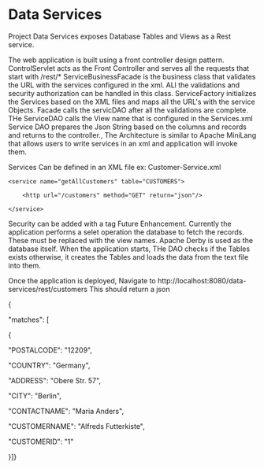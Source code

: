 # Data Services
Project Data Services exposes Database Tables and Views as a Rest service. 

The web application is built using a front controller design pattern. 
ControlServlet acts as the Front Controller and serves all the requests that start with /rest/*
ServiceBusinessFacade is the business class that validates the URL with the services configured in the xml. ALl the validations and security 
authorization can be handled in this class. 
ServiceFactory initializes the Services based on the XML files and maps all the URL's with the service Objects. 
Facade calls the servicDAO after all the validations are complete. THe ServiceDAO calls the View name that is configured in the Services.xml
Service DAO prepares the Json String based on the columns and records and returns to the controller.,
The Architecture is similar to Apache MiniLang that allows users to write services in an xml and application will invoke them. 

Services Can be defined in an XML file ex: 
Customer-Service.xml 

<services>

	<service name="getAllCustomers" table="CUSTOMERS">
	
		<http url="/customers" method="GET" return="json"/>
		
	</service>
	
</services>

Security can be added with a tag <auth role="ADMIN,..."/> Future Enhancement. 
Currently the application performs a selet operation the database to fetch the records. These must be replaced with the view names. 
Apache Derby is used as the database itself. When the application starts, THe DAO checks if the Tables exists otherwise, it creates the Tables and 
loads the data from the text file into them. 

Once the application is deployed, Navigate to http://localhost:8080/data-services/rest/customers
This should return a json

{

"matches": [

{

"POSTALCODE": "12209",

"COUNTRY": "Germany",

"ADDRESS": "Obere Str. 57",

"CITY": "Berlin",

"CONTACTNAME": "Maria Anders",

"CUSTOMERNAME": "Alfreds Futterkiste",

"CUSTOMERID": "1"

}]}




